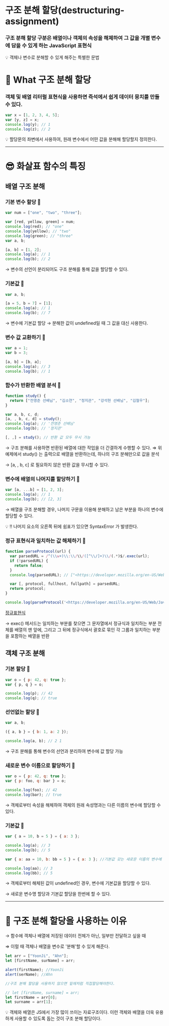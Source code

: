 # 구조 분해 할당(destructuring-assignment)

### 구조 분해 할당 구분은 배열이나 객체의 속성을 해체하여 그 값을 개별 변수에 담을 수 있게 하는 JavaScript 표현식

<aside> 💡 객체나 변수로 분해할 수 있게 해주는  특별한 문법

</aside>

# 🤔 What 구조 분해 할당

### 객체 및 배열 리터럴 표현식을 사용하면 즉석에서 쉽게 데이터 뭉치를 만들 수 있다.

```jsx
var x = [1, 2, 3, 4, 5];
var [y, z] = x;
console.log(y); // 1
console.log(z); // 2
```

<aside> 💡 할당문의 좌변에서 사용하여, 원래 변수에서 어떤 값을 분해해 할당할지 정의한다.

</aside>

---

# 😎 화살표 함수의 특징

## 배열 구조 분해

### 기본 변수 할당 📃

```jsx
var num = ["one", "two", "three"];

var [red, yellow, green] = num;
console.log(red); // "one"
console.log(yellow); // "two"
console.log(green); // "three"
var a, b;

[a, b] = [1, 2];
console.log(a); // 1
console.log(b); // 2
```

→ 변수의 선언이 분리되어도 구조 분해를 통해 값을 할당할 수 있다.

### 기본값 📃

```jsx
var a, b;

[a = 5, b = 7] = [1];
console.log(a); // 1
console.log(b); // 7
```

→ 변수에 기본값 할당 → 분해한 값이 undefined일 때 그 값을 대신 사용한다.

### 변수 값 교환하기 📃

```jsx
var a = 1;
var b = 3;

[a, b] = [b, a];
console.log(a); // 3
console.log(b); // 1
```

### 함수가 반환한 배열 분석 📃

```jsx
function study() {
  return ["전영준 선배님", "김소연", "정지관", "강석현 선배님", "김철우"];
}

var a, b, c, d;
[a, , b, c, d] = study();
console.log(a); // '전영준 선배님'
console.log(b); // '정지관'

[, ,] = study(); // 반환 값 모두 무시 가능
```

→ 구조 분해를 사용하면 반환된 배열에 대한 작업을 더 간결하게 수행할 수 있다. ⇒ 위 예제에서 study() 는 출력으로 배열을 반환하는데, 하나의 구조 분해만으로 값을 분석

→ [a, , b, c] 로 필요하지 않은 반환 값을 무시할 수 있다.

### 변수에 배열의 나머지를 할당하기 📃

```jsx
var [a, ...b] = [1, 2, 3];
console.log(a); // 1
console.log(b); // [2, 3]
```

→ 배열을 구조 분해할 경우, 나머지 구문을 이용해 분해하고 남은 부분을 하나의 변수에 할당할 수 있다.

<aside> 💡 !! 나머지 요소의 오른쪽 뒤에 쉼표가 있으면 SyntaxError 가 발생한다.

</aside>

### 정규 표현식과 일치하는 값 해체하기 📃

```jsx
function parseProtocol(url) {
  var parsedURL = /^(\\w+)\\:\\/\\/([^\\/]+)\\/(.*)$/.exec(url);
  if (!parsedURL) {
    return false;
  }
  console.log(parsedURL); // ["<https://developer.mozilla.org/en-US/Web/JavaScript>", "https", "developer.mozilla.org", "en-US/Web/JavaScript"]

  var [, protocol, fullhost, fullpath] = parsedURL;
  return protocol;
}

console.log(parseProtocol('<https://developer.mozilla.org/en-US/Web/JavaScript>')); // "https"
```

[정규표현식 ](https://www.notion.so/4fd42d6bb6f64ba3b3f49d0a43591998)

→ exec() 메서드는 일치하는 부분를 찾으면 그 문자열에서 정규식과 일치하는 부분 전체를 배열의 맨 앞에, 그리고 그 뒤에 정규식에서 괄호로 묶인 각 그룹과 일치하는 부분을 포함하는 배열을 반환

## 객체 구조 분해

### 기본 할당 📃

```jsx
var o = { p: 42, q: true };
var { p, q } = o;

console.log(p); // 42
console.log(q); // true
```

### 선언없는 할당 📃

```jsx
var a, b;

({ a, b } = { b: 1, a: 2 });

console.log(a, b); // 2 1
```

→ 구조 분해를 통해 변수의 선언과 분리하여 변수에 값 할당 가능

### 새로운 변수 이름으로 할당하기 📃

```jsx
var o = { p: 42, q: true };
var { p: foo, q: bar } = o;

console.log(foo); // 42
console.log(bar); // true
```

→ 객체로부터 속성을 해체하여 객체의 원래 속성명과는 다른 이름의 변수에 할당할 수 있다.

### 기본값 📃

```jsx
var { a = 10, b = 5 } = { a: 3 };

console.log(a); // 3
console.log(b); // 5

var { a: aa = 10, b: bb = 5 } = { a: 3 }; //기본값 갖는 새로운 이름의 변수에 할당하기

console.log(aa); // 3
console.log(bb); // 5
```

→ 객체로부터 해체된 값이 undefined인 경우, 변수에 기본값을 할당할 수 있다.

→ 새로운 변수명 할당과 기본값 할당을 한번에 할 수 있다.

---

# 🤔 구조 분해 할당을 사용하는 이유

→ 함수에 객체나 배열에 저장된 데이터 전체가 아닌, 일부만 전달하고 싶을 때

⇒ 이럴 때 객체나 배열을 변수로 '분해'할 수 있게 해준다.

```jsx
let arr = ["YoonJi", "Ahn"];
let [firstName, surName] = arr;

alert(firstName); //YoonJi
alert(serName); //Ahn

//구조 분해 할당을 사용하지 않으면 밑에처럼 직접할당해야한다.

// let [firsName, surname] = arr;
let firstName = arr[0];
let surname = arr[1];
```

<aside> 💡 객체와 배열은 JS에서 가장 많이 쓰이는 자료구조이다. 이런 객체와 배열을 더욱 유용하게 사용할 수 있도록 돕는 것이 구조 분해 할당이다.

</aside>
